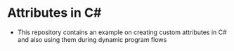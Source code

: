 ﻿# Attributes in C#

- This repository contains an example on creating custom attributes in C# and also using them during dynamic program flows